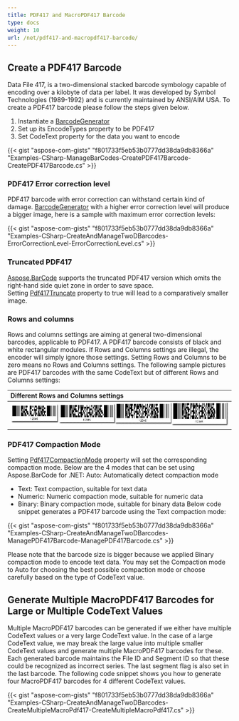 ```yaml
---
title: PDF417 and MacroPDF417 Barcode
type: docs
weight: 10
url: /net/pdf417-and-macropdf417-barcode/
---
```


## **Create a PDF417 Barcode**
Data File 417, is a two-dimensional stacked barcode symbology capable of encoding over a kilobyte of data per label. It was developed by Symbol Technologies (1989-1992) and is currently maintained by ANSI/AIM USA. To create a PDF417 barcode please follow the steps given below.

1. Instantiate a [BarcodeGenerator](https://apireference.aspose.com/barcode/net/aspose.barcode.generation/barcodegenerator)
1. Set up its EncodeTypes property to be PDF417
1. Set CodeText property for the data you want to encode

{{< gist "aspose-com-gists" "f801733f5eb53b0777dd38da9db8366a" "Examples-CSharp-ManageBarCodes-CreatePDF417Barcode-CreatePDF417Barcode.cs" >}}
### **PDF417 Error correction level**
PDF417 barcode with error correction can withstand certain kind of damage. [BarcodeGenerator](https://apireference.aspose.com/barcode/net/aspose.barcode.generation/barcodegenerator) with a higher error correction level will produce a bigger image, here is a sample with maximum error correction levels:

{{< gist "aspose-com-gists" "f801733f5eb53b0777dd38da9db8366a" "Examples-CSharp-CreateAndManageTwoDBarcodes-ErrorCorrectionLevel-ErrorCorrectionLevel.cs" >}}
### **Truncated PDF417**
[Aspose.BarCode](https://apireference.aspose.com/net/barcode) supports the truncated PDF417 version which omits the right-hand side quiet zone in order to save space. Setting [Pdf417Truncate](https://apireference.aspose.com/barcode/net/aspose.barcode.generation/pdf417parameters/properties/pdf417truncate) property to true will lead to a comparatively smaller image.
### **Rows and columns**
Rows and columns settings are aiming at general two-dimensional barcodes, applicable to PDF417. A PDF417 barcode consists of black and white rectangular modules. If Rows and Columns settings are illegal, the encoder will simply ignore those settings. Setting Rows and Columns to be zero means no Rows and Columns settings. The following sample pictures are PDF417 barcodes with the same CodeText but of different Rows and Columns settings:

|**Different Rows and Columns settings**|
| :- |
|![todo:image_alt_text](pdf417-and-macropdf417-barcode_1.jpg)|
### **PDF417 Compaction Mode**
Setting [Pdf417CompactionMode](https://apireference.aspose.com/barcode/net/aspose.barcode.generation/pdf417parameters/properties/pdf417compactionmode) property will set the corresponding compaction mode. Below are the 4 modes that can be set using Aspose.BarCode for .NET: Auto: Automatically detect compaction mode

- Text: Text compaction, suitable for text data
- Numeric: Numeric compaction mode, suitable for numeric data
- Binary: Binary compaction mode, suitable for binary data
  Below code snippet generates a PDF417 barcode using the Text compaction mode:

{{< gist "aspose-com-gists" "f801733f5eb53b0777dd38da9db8366a" "Examples-CSharp-CreateAndManageTwoDBarcodes-ManagePDF417Barcode-ManagePDF417Barcode.cs" >}}



Please note that the barcode size is bigger because we applied Binary compaction mode to encode text data. You may set the Compaction mode to Auto for choosing the best possible compaction mode or choose carefully based on the type of CodeText value.
## **Generate Multiple MacroPDF417 Barcodes for Large or Multiple CodeText Values**
Multiple MacroPDF417 barcodes can be generated if we either have multiple CodeText values or a very large CodeText value. In the case of a large CodeText value, we may break the large value into multiple smaller CodeText values and generate multiple MacroPDF417 barcodes for these. Each generated barcode maintains the File ID and Segment ID so that these could be recognized as incorrect series. The last segment flag is also set in the last barcode. The following code snippet shows you how to generate four MacroPDF417 barcodes for 4 different CodeText values.

{{< gist "aspose-com-gists" "f801733f5eb53b0777dd38da9db8366a" "Examples-CSharp-CreateAndManageTwoDBarcodes-CreateMultipleMacroPdf417-CreateMultipleMacroPdf417.cs" >}}
